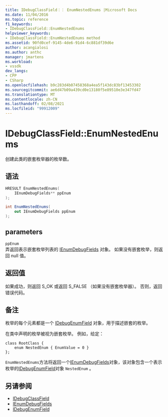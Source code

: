 ```yaml
---
title: IDebugClassField：： EnumNestedEnums |Microsoft Docs
ms.date: 11/04/2016
ms.topic: reference
f1_keywords:
- IDebugClassField::EnumNestedEnums
helpviewer_keywords:
- IDebugClassField::EnumNestedEnums method
ms.assetid: 90fd0cef-9145-4de6-91d4-6c881df39d6e
author: acangialosi
ms.author: anthc
manager: jmartens
ms.workload:
- vssdk
dev_langs:
- CPP
- CSharp
ms.openlocfilehash: b9c283d4b07458368a4ea5f143dc83bf13453302
ms.sourcegitcommit: ae6d47b09a439cd0e13180f5e89510e3e347fd47
ms.translationtype: MT
ms.contentlocale: zh-CN
ms.lasthandoff: 02/08/2021
ms.locfileid: "99912009"
---
```

# <a name="idebugclassfieldenumnestedenums"></a>IDebugClassField::EnumNestedEnums
创建此类的嵌套枚举器的枚举数。

## <a name="syntax"></a>语法

```cpp
HRESULT EnumNestedEnums(
    IEnumDebugFields** ppEnum
);
```

```csharp
int EnumNestedEnums(
    out IEnumDebugFields ppEnum
);
```

## <a name="parameters"></a>parameters
`ppEnum`\
弄返回表示嵌套枚举列表的 [IEnumDebugFields](../../../extensibility/debugger/reference/ienumdebugfields.md) 对象。 如果没有嵌套枚举，则返回 null 值。

## <a name="return-value"></a>返回值
如果成功，则返回 S_OK 或返回 S_FALSE （如果没有嵌套枚举器）。 否则，返回错误代码。

## <a name="remarks"></a>备注
枚举的每个元素都是一个 [IDebugEnumField](../../../extensibility/debugger/reference/idebugenumfield.md) 对象，用于描述嵌套的枚举。

在类中声明的枚举被视为嵌套枚举。 例如，给定：

```
class RootClass {
    enum NestedEnum { EnumValue = 0 }
};
```

`EnumNestedEnums`方法将返回一个[IEnumDebugFields](../../../extensibility/debugger/reference/ienumdebugfields.md)对象，该对象包含一个表示枚举的[IDebugEnumField](../../../extensibility/debugger/reference/idebugenumfield.md)对象 `NestedEnum` 。

## <a name="see-also"></a>另请参阅
- [IDebugClassField](../../../extensibility/debugger/reference/idebugclassfield.md)
- [IEnumDebugFields](../../../extensibility/debugger/reference/ienumdebugfields.md)
- [IDebugEnumField](../../../extensibility/debugger/reference/idebugenumfield.md)
